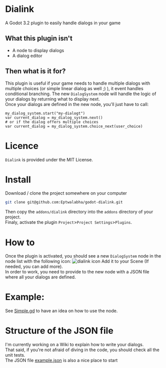 # Dialink
A Godot 3.2 plugin to easily handle dialogs in your game

## What this plugin isn't
- A node to display dialogs
- A dialog editor

## Then what is it for?
This plugin is useful if your game needs to handle multiple dialogs with multiple choices (or simple linear dialog as well ;) ), it event handles conditional branching.
The new `DialogSystem` node will handle the logic of your dialogs by returning what to display next.  
Once your dialogs are defined in the new node, you'll just have to call:
``` GDscript
my_dialog_system.start("my-dialogt")
var current_dialog = my_dialog_system.next()
# or if the dialog offers multiple choices
var current_dialog = my_dialog_system.choice_next(user_choice)
```

# Licence
`Dialink` is provided under the MIT License.

# Install
Download / clone the project somewhere on your computer
``` bash
git clone git@github.com:Eptwalabha/godot-dialink.git
```
Then copy the `addons/dialink` directory into the `addons` directory of your project.  
Finaly, activate the plugin `Project`>`Project Settings`>`Plugins`.

# How to
Once the plugin is activated, you should see a new `DialogSystem` node in the node list with the following icon:
![dialink icon](https://raw.githubusercontent.com/Eptwalabha/godot-dialink/master/icon.png)
Add it to your Scene (If needed, you can add more).  
In order to work, you need to provide to the new node with a JSON file where all your dialogs are defined.

# Example:
See [Simple.gd](https://github.com/Eptwalabha/godot-dialink/blob/master/Simple.gd) to have an idea on how to use the node.

# Structure of the JSON file
I'm currently working on a Wiki to explain how to write your dialogs.  
That said, if you're not afraid of diving in the code, you should check all the unit tests.  
The JSON file [example.json](https://github.com/Eptwalabha/godot-dialink/blob/master/example.json) is also a nice place to start
